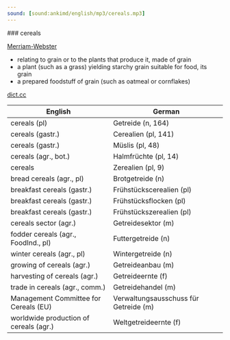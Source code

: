 ```yaml
---
sound: [sound:ankimd/english/mp3/cereals.mp3]
---
```


\### cereals

[Merriam-Webster](https://www.merriam-webster.com/dictionary/cereals)

- relating to grain or to the plants that produce it, made of grain
- a plant (such as a grass) yielding starchy grain suitable for food, its grain
- a prepared foodstuff of grain (such as oatmeal or cornflakes)

[dict.cc](https://www.dict.cc/cereals)

| English        | German       |
| -------------- | ------------ |
| cereals (pl) | Getreide (n, 164) |
| cereals (gastr.) | Cerealien (pl, 141) |
| cereals (gastr.) | Müslis (pl, 48) |
| cereals (agr., bot.) | Halmfrüchte (pl, 14) |
| cereals | Zerealien (pl, 9) |
| bread cereals (agr., pl) | Brotgetreide (n) |
| breakfast cereals (gastr.) | Frühstückscerealien (pl) |
| breakfast cereals (gastr.) | Frühstücksflocken (pl) |
| breakfast cereals (gastr.) | Frühstückszerealien (pl) |
| cereals sector (agr.) | Getreidesektor (m) |
| fodder cereals (agr., FoodInd., pl) | Futtergetreide (n) |
| winter cereals (agr., pl) | Wintergetreide (n) |
| growing of cereals (agr.) | Getreideanbau (m) |
| harvesting of cereals (agr.) | Getreideernte (f) |
| trade in cereals (agr., comm.) | Getreidehandel (m) |
| Management Committee for Cereals (EU) | Verwaltungsausschuss für Getreide (m) |
| worldwide production of cereals (agr.) | Weltgetreideernte (f) |
